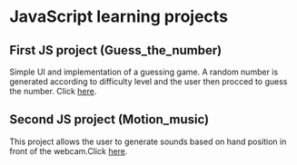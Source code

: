 # JavaScript learning projects
## First JS project (Guess_the_number)
Simple UI and implementation of a guessing game. A random number is generated according to difficulty level and the user
then procced to guess the number. Click [here](/Guess_the_number/).

## Second JS project (Motion_music)
This project allows the user to generate sounds based on hand position in front of the webcam.Click [here](/Motion_music/).
